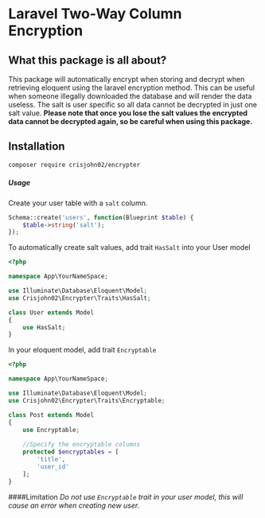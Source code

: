 # Laravel Two-Way Column Encryption

## What this package is all about?
This package will automatically encrypt when storing and decrypt when retrieving eloquent using the laravel encryption method. This can be useful when someone illegally downloaded the database and will render the data useless. The salt is user specific so all data cannot be decrypted in just one salt value. __Please note that once you lose the salt values the encrypted data cannot be decrypted again, so be careful when using this package.__

## Installation
``` bash
composer require crisjohn02/encrypter
```

##### Usage

Create your user table with a `salt` column.

```php
Schema::create('users', function(Blueprint $table) {
    $table->string('salt');
});
```

To automatically create salt values, add trait ``HasSalt`` into your User model

```php
<?php

namespace App\YourNameSpace;

use Illuminate\Database\Eloquent\Model;
use Crisjohn02\Encrypter\Traits\HasSalt;

class User extends Model
{
    use HasSalt;
}
```

In your eloquent model, add trait ``Encryptable``
```php
<?php

namespace App\YourNameSpace;

use Illuminate\Database\Eloquent\Model;
use Crisjohn02\Encrypter\Traits\Encryptable;

class Post extends Model
{
    use Encryptable;
    
    //Specify the encryptable columns
    protected $encryptables = [
        'title',
        'user_id'
    ];
}
```

####Limitation
_Do not use `Encryptable` trait in your user model, this will cause an error when creating new user._

